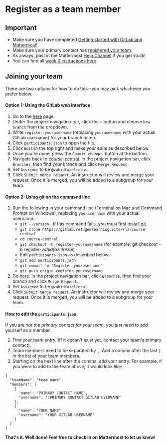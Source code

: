 # Register as a team member

## Important

* Make sure you have completed [Getting started with GitLab and Mattermost](step-1-onboarding.md)!
* Make sure your primary contact has [registered your team](step-2a-register-team.md).
* As always, post in the Mattermost [Help Channel](https://mattermost.refugeelearning.site/rla/channels/help) if you get stuck!
* You can find all [week 0 instructions here](https://gitlab.refugeelearning.site/rla/course-central/blob/master/week0/README.md)

## Joining your team

There are two options for how to do this--you may pick whichever you prefer below.

#### Option 1: Using the GitLab web interface

1. Go to the [here](https://gitlab.refugeelearning.site/rla/course-central) page.
2. Under the project navigation bar, click the `+` button and choose `New branch` from the dropdown.
3. Write `register-yourusername` (replacing `yourusername` with your actual GitLab username) for your branch name.
4. Click `participants.json` to open the file.
5. Click `Edit` in the top right and make your edits as described below.
6. Once you're done, press the `Commit changes` button at the bottom.
7. Navigate back to [course-central](https://gitlab.refugeelearning.site/rla/course-central). In the project navigation bar, click `Branches`, then find your branch and click `Merge Request`.
8. Set `Assignee` to be `@vahidfazelrezai`.
9. Click `Submit merge request`. An instructor will review and merge your request. Once it is merged, you will be added to a subgroup for your team.

#### Option 2: Using git on the command line

1. Run the following in your command line (Terminal on Mac and Command Prompt on Windows), replacing `yourusername` with your actual username:
    - `git --version`--if this command fails, you must first [install git](https://git-scm.com/book/en/v2/Getting-Started-Installing-Git).
    - `git clone https://gitlab.refugeelearning.site/rla/course-central`
    - `cd course-central`
    - `git checkout -b register-yourusername` (for example: git checkout -b register-*vahidfazelrezai*)
    - Edit `participants.json` as described below.
    - `git add participants.json`
    - `git commit -m 'Register yourusername'`
    - `git push origin register-yourusername`
2. Go [here](https://gitlab.refugeelearning.site/rla/course-central). In the project navigation bar, click `Branches`, then find your branch and click `Merge Request`.
3. Set `Assignee` to be `@vahidfazelrezai`.
4. Click `Submit merge request`. An instructor will review and merge your request. Once it is merged, you will be added to a subgroup for your team.

#### How to edit the `participants.json`

If you are *not the primary contact for your team*, you just need to add yourself as a member.

1. Find your team entry. (If it doesn't exist yet, contact your team's primary contact).
2. Team members need to be separated by `,`. Add a comma after the last `}` in the list of your team members.
3. Starting on the next line after the comma, add your entry. For example, if you were to add to the team above, it would look like:

```
{
  "teamName": "team name",
  "members": [
    {
      "name": "PRIMARY CONTACT NAME",
      "username": ":PRIMARY CONTACT GITLAB USERNAME"
    },
    {
      "name": "YOUR NAME",
      "username": "YOUR GITLAB USERNAME"
    }
  ]
}
```

**That's it. Well done! Feel free to check in on Mattermost to let us know!**
